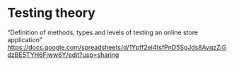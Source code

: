 # Testing theory
“Definition of methods, types and levels of testing an online store application”
https://docs.google.com/spreadsheets/d/1Ypff2ei4tsfPnD5SgJds8AyqzZjGdzBE5TYH6Fjww6Y/edit?usp=sharing
